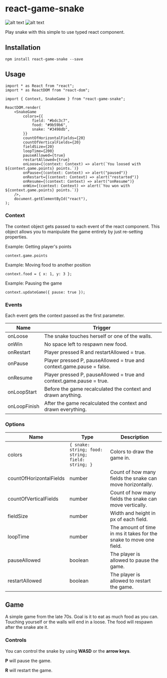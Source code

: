# react-game-snake
![alt text](https://img.shields.io/github/license/Syntarex/react-game-snake)
![alt text](https://img.shields.io/github/issues/Syntarex/react-game-snake)

Play snake with this simple to use typed react component.

## Installation
```
npm install react-game-snake --save
```

## Usage
```
import * as React from "react";
import * as ReactDOM from "react-dom";

import { Context, SnakeGame } from "react-game-snake";

ReactDOM.render(
    <SnakeGame
        colors={{
            field: "#bdc3c7",
            food: "#9b59b6",
            snake: "#3498db",
        }}
        countOfHorizontalFields={20}
        countOfVerticalFields={20}
        fieldSize={20}
        loopTime={200}
        pauseAllowed={true}
        restartAllowed={true}
        onLoose={(context: Context) => alert(`You loosed with ${context.game.points} points.`)}
        onPause={(context: Context) => alert("paused")}
        onRestart={(context: Context) => alert("restarted")}
        onResume={(context: Context) => alert("onResume")}
        onWin={(context: Context) => alert(`You won with ${context.game.points} points.`)}
    />,
    document.getElementById("react"),
);
```

### Context
The context object gets passed to each event of the react component. This object allows you to manipulate the game entirely by just re-setting properties.

Example: Getting player's points
```
context.game.points
```

Example: Moving food to another position
```
context.food = { x: 1, y: 3 };
```

Example: Pausing the game
```
context.updateGame({ pause: true });
```

### Events
Each event gets the context passed as the first parameter.

| Name         | Trigger                                                                 |
|--------------|-------------------------------------------------------------------------|
| onLoose      | The snake touches herself or one of the walls.                          |
| onWin        | No space left to respawn new food.                                      |
| onRestart    | Player pressed R and restartAllowed = true.                             |
| onPause      | Player pressed P, pauseAllowed = true and context.game.pause = false. 	 |
| onResume     | Player pressed P, pauseAllowed = true and context.game.pause = true.  	 |
| onLoopStart  | Before the game recalculated the context and drawn anything.            |
| onLoopFinish | After the game recalculated the context and drawn everything.           | 

### Options
| Name                    	| Type                                                  	|  Description                                                       	|
|-------------------------	|-------------------------------------------------------	|--------------------------------------------------------------------	|
| colors                  	| ```{ snake: string; food: string; field: string; }``` 	| Colors to draw the game in.                                        	|
| countOfHorizontalFields 	| number                                                	| Count of how many fields the snake can move horizontally.          	|
| countOfVerticalFields   	| number                                                	| Count of how many fields the snake can move vertically.            	|
| fieldSize               	| number                                                	| Width and height in px of each field.                              	|
| loopTime                	| number                                                	| The amount of time in ms it takes for the snake to move one field. 	|
| pauseAllowed            	| boolean                                               	| The player is allowed to pause the game.                           	|
| restartAllowed          	| boolean                                               	| The player is allowed to restart the game.                         	|

## Game
A simple game from the late 70s. Goal is it to eat as much food as you can. Touching yourself or the walls will end in a loose. The food will respawn after the snake ate it.

### Controls
You can control the snake by using **WASD** or the **arrow keys**. 

**P** will pause the game.

**R** will restart the game.
